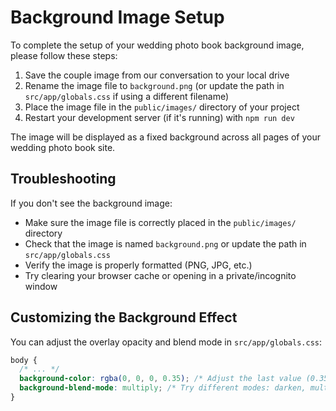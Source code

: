 # Background Image Setup

To complete the setup of your wedding photo book background image, please follow these steps:

1. Save the couple image from our conversation to your local drive
2. Rename the image file to `background.png` (or update the path in `src/app/globals.css` if using a different filename)
3. Place the image file in the `public/images/` directory of your project
4. Restart your development server (if it's running) with `npm run dev`

The image will be displayed as a fixed background across all pages of your wedding photo book site.

## Troubleshooting

If you don't see the background image:

- Make sure the image file is correctly placed in the `public/images/` directory
- Check that the image is named `background.png` or update the path in `src/app/globals.css`
- Verify the image is properly formatted (PNG, JPG, etc.)
- Try clearing your browser cache or opening in a private/incognito window

## Customizing the Background Effect

You can adjust the overlay opacity and blend mode in `src/app/globals.css`:

```css
body {
  /* ... */
  background-color: rgba(0, 0, 0, 0.35); /* Adjust the last value (0.35) to control darkness */
  background-blend-mode: multiply; /* Try different modes: darken, multiply, overlay, etc. */
}
``` 